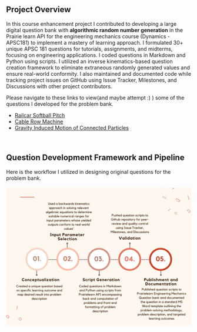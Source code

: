## Project Overview
In this course enhancement project I contributed to developing a large digital question bank with **algorithmic random number generation** in the Prairie learn API for the engineering mechanics course (Dynamics - APSC181) to implement a mastery of learning approach. I formulated 30+ unique APSC 181 questions for tutorials, assignments, and midterms, focusing on engineering applications. I coded questions in Markdown and Python using scripts. I utilized an inverse kinematics-based question creation framework to eliminate extraneous randomly generated values and ensure real-world conformity. I also maintained and documented code while tracking project issues on GitHub using Issue Tracker, Milestones, and Discussions with other project contributors.

Please navigate to these links to view(and maybe attempt :) ) some of the questions I developed for the problem bank.
- [Railcar Softball Pitch](https://ca.prairielearn.com/pl/course_instance/2405/instance_question/90437987/)
- [Cable Row Machine](https://ca.prairielearn.com/pl/course_instance/2405/instance_question/90437995/)
- [Gravity Induced Motion of Connected Particles](https://ca.prairielearn.com/pl/course_instance/2405/instance_question/90438003/)

<br>

## Question Development Framework and Pipeline
Here is the workflow I utilized in designing original questions for the problem bank.
<br>
<br>
<img title="a title" alt="Alt text" src="https://github.com/abdammar09/Project-Portfolio/blob/main/Engineering%20Mechanics%20Problem%20Bank/Neutral%20Flowchart%20Template%20(1).png">
